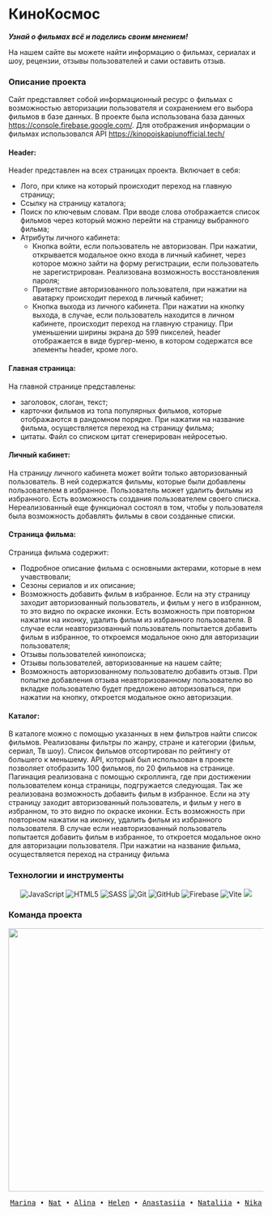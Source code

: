 # КиноКосмос

***Узнай о фильмах всё и поделись своим мнением!***


На нашем сайте вы можете найти информацию о фильмах, сериалах и шоу, рецензии, отзывы пользователей и сами оставить отзыв.

###  Описание проекта
Сайт представляет собой информационный ресурс о фильмах с возможностью авторизации пользователя и сохранением его выбора фильмов в базе данных. 
В проекте была использована база данных https://console.firebase.google.com/. 
Для отображения информации о фильмах использовался API https://kinopoiskapiunofficial.tech/

#### Header:
Header представлен на всех страницах проекта. Включает в себя:
- Лого, при клике на который происходит переход на главную страницу;
- Ссылку на страницу каталога;
- Поиск по ключевым словам. При вводе слова отображается список фильмов через который можно перейти на страницу выбранного фильма;
- Атрибуты личного кабинета:
    - Кнопка войти, если пользователь не авторизован. При нажатии, открывается модальное окно входа в личный кабинет, через которое можно зайти на форму регистрации, если пользователь не зарегистрирован. Реализована возможность восстановления пароля;
    - Приветствие авторизованного пользователя, при нажатии на аватарку происходит переход в личный кабинет;
    - Кнопка выхода из личного кабинета. При нажатии на кнопку выхода, в случае, если пользователь находится в личном кабинете, происходит переход на главную страницу.
При уменьшении ширины экрана до 599 пикселей, header отображается в виде бургер-меню, в котором содержатся все элементы header, кроме лого.

#### Главная страница:
На главной странице представлены:
- заголовок, слоган, текст;
- карточки фильмов из топа популярных фильмов, которые отображаются в рандомном порядке. При нажатии на название фильма, осуществляется переход на страницу фильма;
- цитаты. Файл со списком цитат сгенерирован нейросетью.

#### Личный кабинет:
На страницу личного кабинета может войти только авторизованный пользователь. 
В ней содержатся фильмы, которые были добавлены пользователем в избранное. Пользователь может удалить фильмы из избранного.
Есть возможность создания пользователем своего списка. Нереализованный еще  функционал состоял в том, чтобы у пользователя была возможность добавлять фильмы в свои созданные списки.

#### Страница фильма:
Страница фильма содержит:
- Подробное описание фильма с основными актерами, которые в нем учавствовали;
- Сезоны сериалов и их описание;
- Возможность добавить фильм в избранное. Если на эту страницу заходит авторизованный пользователь, и фильм у него в избранном, то это видно по окраске иконки. Есть возможность при повторном нажатии на иконку, удалить фильм из избранного пользователя. В случае если неавторизованный пользователь попытается добавить фильм в избранное, то откроемся модальное окно для авторизации пользователя;
- Отзывы пользователей кинопоиска;
- Отзывы пользователей, авторизованные на нашем сайте;
- Возможность авторизованному пользователю добавить отзыв. При попытке добавления отзыва неавторизованному пользователю во вкладке пользователю будет предложено авторизоваться, при нажатии на кнопку, откроется модальное окно авторизации.

#### Каталог:
В каталоге можно с помощью указанных в нем фильтров найти список фильмов. Реализованы фильтры по жанру, стране и категории (фильм, сериал, Тв шоу).
Список фильмов отсортирован по рейтингу от большего к меньшему.
 API, который был использован в проекте позволяет отобразить 100 фильмов, по 20 фильмов на странице. Пагинация реализована с помощью скроллинга, где при достижении пользователем конца страницы, подгружается следующая.
Так же реализована возможность добавить фильм в избранное. Если на эту страницу заходит авторизованный пользователь, и фильм у него в избранном, то это видно по окраске иконки. Есть возможность при повторном нажатии на иконку, удалить фильм из избранного пользователя. В случае если неавторизованный пользователь попытается добавить фильм в избранное, то откроется модальное окно для авторизации пользователя.
При нажатии на название фильма, осуществляется переход на страницу фильма



### Технологии и инструменты

<div align="center">
    <img src="https://img.shields.io/badge/javascript-323330?style=for-the-badge&logo=javascript&logoColor=%23F7DF1E" alt="JavaScript"/>
    <img src="https://img.shields.io/badge/html5-E34F26?style=for-the-badge&logo=html5&logoColor=white" alt="HTML5"/>
    <img src="https://img.shields.io/badge/sass-CF649A?style=for-the-badge&logo=Sass&logoColor=white" alt="SASS"/>
    <img src="https://img.shields.io/badge/git-%23F05033?style=for-the-badge&logo=git&logoColor=white" alt="Git"/>
    <img src="https://img.shields.io/badge/github-121011?style=for-the-badge&logo=github&logoColor=white" alt="GitHub"/>
    <img src="https://img.shields.io/badge/Firebase-039BE5?style=for-the-badge&logo=Firebase&logoColor=white" alt="Firebase"/>
    <img src="https://img.shields.io/badge/vite-646CFF.svg?style=for-the-badge&logo=Vite&logoColor=white" alt="Vite"/>
    <a title="Kinopoisk Unofficial API" href="https://kinopoiskapiunofficial.tech/">
        <img src="https://img.shields.io/badge/api-1B1818?style=for-the-badge"/>
    </a>
</div>


### Команда проекта

<div align="center">
    <a href="https://github.com/MarinaIatsuk/F64_JS2_Project/graphs/contributors">
        <img src="https://contrib.rocks/image?repo=MarinaIatsuk/F64_JS2_Project" width="520"/>
    </a>
</div>




<p align="center">
  <samp>
    <a href="https://github.com/MarinaIatsuk">Marina</a> •
    <a href="https://github.com/fukuniji">Nat</a> •
    <a href="https://github.com/AlinaSun0201">Alina</a> •
    <a href="https://github.com/Chuchundra009">Helen</a> •
    <a href="https://github.com/Yanastya89">Anastasiia</a> •
    <a href="https://github.com/slastinatalia">Nataliia</a> •
    <a href="https://github.com/NikaAzizova">Nika</a>
  </samp>
</p>
